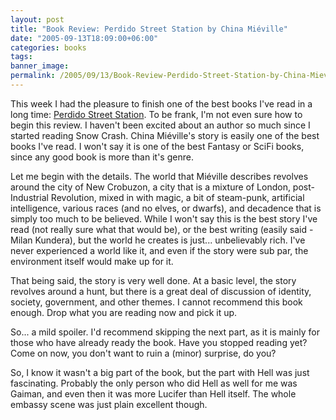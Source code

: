 ```yaml
---
layout: post
title: "Book Review: Perdido Street Station by China Miéville"
date: "2005-09-13T18:09:00+06:00"
categories: books 
tags: 
banner_image: 
permalink: /2005/09/13/Book-Review-Perdido-Street-Station-by-China-Mieville
---
```


This week I had the pleasure to finish one of the best books I've read in a long time: <a href="http://www.amazon.com/exec/obidos/redirect?link_code=ur2&amp;camp=1789&amp;tag=raymondcamd06-20&amp;creative=9325&amp;path=tg/detail/-/0345459407/qid=1126647340/sr=8-1/ref=pd_bbs_1?v=glance{% raw %}%26s=books%{% endraw %}26n=507846">Perdido Street Station</a>. To be frank, I'm not even sure how to begin this review. I haven't been excited about an author so much since I started reading Snow Crash. China Mi&eacute;ville's story is easily one of the best books I've read. I won't say it is one of the best Fantasy or SciFi books, since any good book is more than it's genre. 

Let me begin with the details. The world that  Mi&eacute;ville describes revolves around the city of New Crobuzon, a city that is a mixture of London, post-Industrial Revolution, mixed in with magic, a bit of steam-punk, artificial intelligence, various races (and no elves, or dwarfs), and decadence that is simply too much to be believed. While I won't say this is the best story I've read (not really sure what that would be), or the best writing (easily said - Milan Kundera), but the world he creates is just... unbelievably rich. I've never experienced a world like it, and even if the story were sub par, the environment itself would make up for it. 

That being said, the story is very well done. At a basic level, the story revolves around a hunt, but there is a great deal of discussion of identity, society, government, and other themes. I cannot recommend this book enough. Drop what you are reading now and pick it up. 

So... a mild spoiler. I'd recommend skipping the next part, as it is mainly for those who have already ready the book. Have you stopped reading yet? Come on now, you don't want to ruin a (minor) surprise, do you?
<!--more-->
So, I know it wasn't a big part of the book, but the part with Hell was just fascinating. Probably the only person who did Hell as well for me was Gaiman, and even then it was more Lucifer than Hell itself. The whole embassy scene was just plain excellent though.